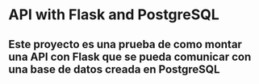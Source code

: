 # API with Flask and PostgreSQL

## Este proyecto es una prueba de como montar una API con Flask que se pueda comunicar con una base de datos creada en PostgreSQL
